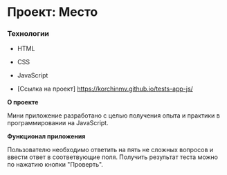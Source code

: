 # Проект: Место

### Технологии

- HTML
- CSS
- JavaScript

- [Ссылка на проект] https://korchinmv.github.io/tests-app-js/

**О проекте**

Мини приложение разработано с целью получения опыта и практики в программировании на JavaScript.

**Функционал приложения**

Пользователю необходимо ответить на пять не сложных вопросов и ввести ответ в соответвующие поля. Получить результат теста можно по нажатию кнопки "Проверть".
